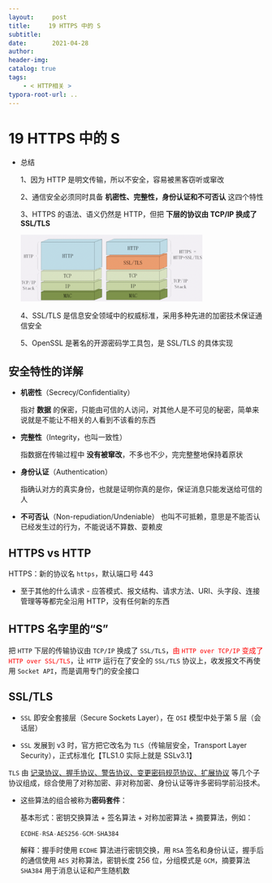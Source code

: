 ```yaml
---
layout:     post
title:     19 HTTPS 中的 S
subtitle:  
date:       2021-04-28
author:     
header-img: 
catalog: true
tags:
    - < HTTP相关 >
typora-root-url: ..
---
```



# 19 HTTPS 中的 S


- 总结

    1、因为 HTTP 是明文传输，所以不安全，容易被黑客窃听或窜改
    
    2、通信安全必须同时具备 **机密性、完整性，身份认证和不可否认** 这四个特性
    
    3、HTTPS 的语法、语义仍然是 HTTP，但把 **下层的协议由 TCP/IP 换成了 SSL/TLS**
    
    <img src="/../img/assets_2019/image-20210428095835317.png" alt="image-20210428095835317" style="zoom:35%;" />
    
    4、SSL/TLS 是信息安全领域中的权威标准，采用多种先进的加密技术保证通信安全
    
    5、OpenSSL 是著名的开源密码学工具包，是 SSL/TLS 的具体实现

## 安全特性的详解
- **机密性**（Secrecy/Confidentiality）

    指对 **数据** 的保密，只能由可信的人访问，对其他人是不可见的秘密，简单来说就是不能让不相关的人看到不该看的东西

- **完整性**（Integrity，也叫一致性）

    指数据在传输过程中 **没有被窜改**，不多也不少，完完整整地保持着原状

- **身份认证**（Authentication）

    指确认对方的真实身份，也就是证明你真的是你，保证消息只能发送给可信的人

-   **不可否认**（Non-repudiation/Undeniable）
也叫不可抵赖，意思是不能否认已经发生过的行为，不能说话不算数、耍赖皮

## HTTPS vs HTTP
HTTPS：新的协议名 `https`，默认端口号 443
-   至于其他的什么请求 - 应答模式、报文结构、请求方法、URI、头字段、连接管理等等都完全沿用 HTTP，没有任何新的东西

## HTTPS 名字里的“S”
把 `HTTP` 下层的传输协议由 `TCP/IP` 换成了 `SSL/TLS`，<span style="color:red">由 `HTTP over TCP/IP` 变成了 `HTTP over SSL/TLS`</span>，让 `HTTP` 运行在了安全的 `SSL/TLS` 协议上，收发报文不再使用 `Socket API`，而是调用专门的安全接口

## SSL/TLS
-   `SSL` 即安全套接层（Secure Sockets Layer），在 `OSI` 模型中处于第 5 层（会话层）

-   `SSL` 发展到 v3 时，官方把它改名为 `TLS`（传输层安全，Transport Layer Security），正式标准化【TLS1.0 实际上就是 SSLv3.1】

`TLS` 由 <u>记录协议、握手协议、警告协议、变更密码规范协议、扩展协议</u> 等几个子协议组成，综合使用了对称加密、非对称加密、身份认证等许多密码学前沿技术。

- 这些算法的组合被称为**密码套件**：

    基本形式：密钥交换算法 + 签名算法 + 对称加密算法 + 摘要算法，例如：

    ```js
    ECDHE-RSA-AES256-GCM-SHA384
    ```

    解释：握手时使用 `ECDHE` 算法进行密钥交换，用 `RSA` 签名和身份认证，握手后的通信使用 `AES` 对称算法，密钥长度 256 位，分组模式是 `GCM`，摘要算法 `SHA384` 用于消息认证和产生随机数

